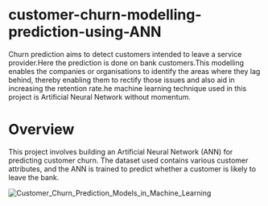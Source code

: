 # customer-churn-modelling-prediction-using-ANN
Churn prediction aims to detect customers intended to leave a service provider.Here the prediction is done on bank customers.This modelling enables the companies or organisations to identify the areas where they lag behind, thereby enabling them to rectify those issues and also aid in increasing the retention rate.he machine learning technique used in this project is Artificial Neural Network without momentum.

# Overview

This project involves building an Artificial Neural Network (ANN) for predicting customer churn. The dataset used contains various customer attributes, and the ANN is trained to predict whether a customer is likely to leave the bank.

![Customer_Churn_Prediction_Models_in_Machine_Learning](https://github.com/ajiwatode/customer-churn-modelling-prediction-using-ANN/assets/139065906/c65746d1-0e56-4a65-9f6b-b2101673c689)




